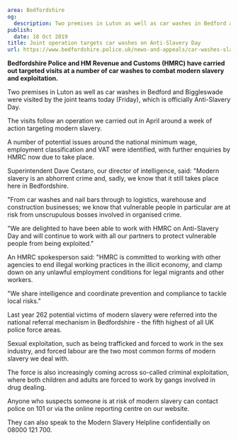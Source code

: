 ```yaml
area: Bedfordshire
og:
  description: Two premises in Luton as well as car washes in Bedford and Biggleswade were visited on Friday, which is officially Anti-Slavery Day.
publish:
  date: 18 Oct 2019
title: Joint operation targets car washes on Anti-Slavery Day
url: https://www.bedfordshire.police.uk/news-and-appeals/car-washes-slavery-oct2019
```

**Bedfordshire Police and HM Revenue and Customs (HMRC) have carried out targeted visits at a number of car washes to combat modern slavery and exploitation.**

Two premises in Luton as well as car washes in Bedford and Biggleswade were visited by the joint teams today (Friday), which is officially Anti-Slavery Day.

The visits follow an operation we carried out in April around a week of action targeting modern slavery.

A number of potential issues around the national minimum wage, employment classification and VAT were identified, with further enquiries by HMRC now due to take place.

Superintendent Dave Cestaro, our director of intelligence, said: "Modern slavery is an abhorrent crime and, sadly, we know that it still takes place here in Bedfordshire.

"From car washes and nail bars through to logistics, warehouse and construction businesses; we know that vulnerable people in particular are at risk from unscrupulous bosses involved in organised crime.

"We are delighted to have been able to work with HMRC on Anti-Slavery Day and will continue to work with all our partners to protect vulnerable people from being exploited."

An HMRC spokesperson said: "HMRC is committed to working with other agencies to end illegal working practices in the illicit economy, and clamp down on any unlawful employment conditions for legal migrants and other workers.

"We share intelligence and coordinate prevention and compliance to tackle local risks."

Last year 262 potential victims of modern slavery were referred into the national referral mechanism in Bedfordshire - the fifth highest of all UK police force areas.

Sexual exploitation, such as being trafficked and forced to work in the sex industry, and forced labour are the two most common forms of modern slavery we deal with.

The force is also increasingly coming across so-called criminal exploitation, where both children and adults are forced to work by gangs involved in drug dealing.

Anyone who suspects someone is at risk of modern slavery can contact police on 101 or via the online reporting centre on our website.

They can also speak to the Modern Slavery Helpline confidentially on 08000 121 700.
